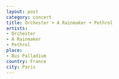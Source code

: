 ```yaml
---
layout: post
category: concert
title: Orchester + A Rainmaker + Pethrol
artists: 
- Orchester
- A Rainmaker
- Pethrol
place: 
- Bus Palladium
country: France
city: Paris
---
```


